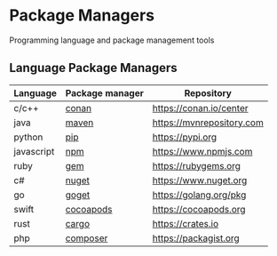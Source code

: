 # Package Managers

Programming language and package management tools

## Language Package Managers

|Language|Package manager|Repository|
|---|---|---|
|c/c++| [conan](https://conan.io) | https://conan.io/center |
|java| [maven](http://maven.apache.org) | https://mvnrepository.com |
|python| [pip](https://pypi.org/project/pip/) | https://pypi.org |
|javascript| [npm](https://www.npmjs.com/get-npm) | https://www.npmjs.com |
|ruby| [gem](https://rubygems.org/pages/download) | https://rubygems.org |
|c#| [nuget](https://www.nuget.org/downloads) | https://www.nuget.org |
|go|[goget](https://golang.org/doc/)| https://golang.org/pkg |
|swift| [cocoapods](https://cocoapods.org) | https://cocoapods.org |
|rust| [cargo](https://doc.rust-lang.org/cargo/getting-started/installation.html) | https://crates.io |
|php|[composer](https://getcomposer.org)| https://packagist.org |
